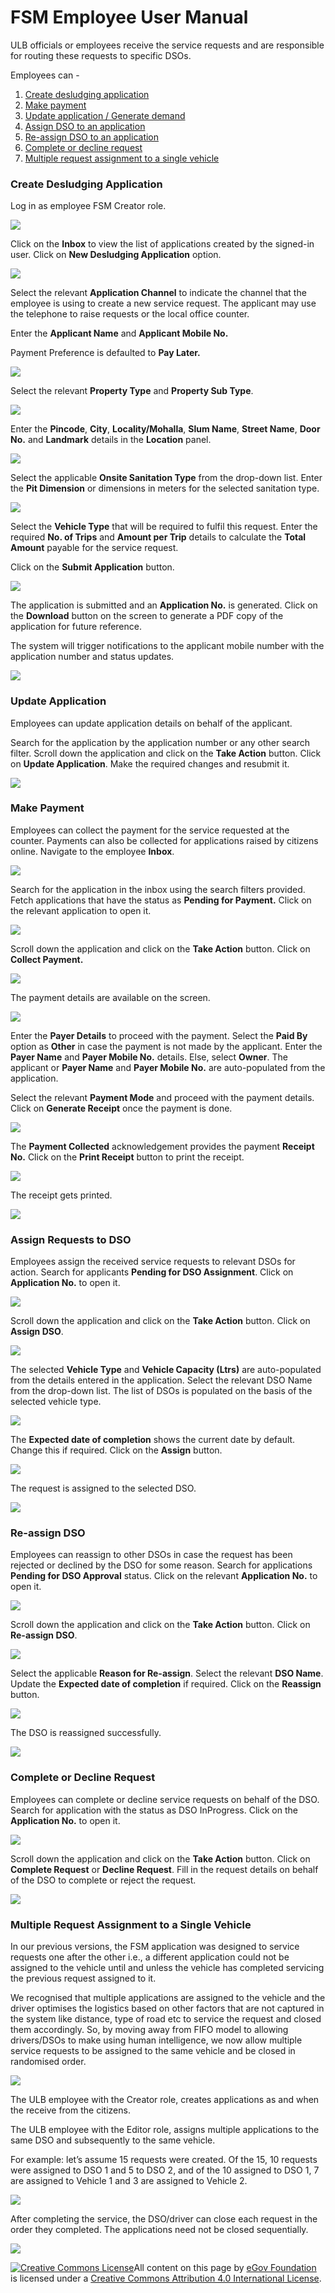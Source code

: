 # FSM Employee User Manual

ULB officials or employees receive the service requests and are responsible for routing these requests to specific DSOs.

Employees can -

1. [Create desludging application](fsm-employee-user-manual.md#create-desludging-application)
2. [Make payment](fsm-employee-user-manual.md#make-payment)
3. [Update application / Generate demand](fsm-employee-user-manual.md#update-application)
4. [Assign DSO to an application](fsm-employee-user-manual.md#assign-requests-to-dso)
5. [Re-assign DSO to an application](fsm-employee-user-manual.md#re-assign-dso)
6. [Complete or decline request](fsm-employee-user-manual.md#complete-or-decline-request)
7. [Multiple request assignment to a single vehicle](fsm-employee-user-manual.md#multiple-request-assignment-to-a-single-vehicle)

### Create Desludging Application

Log in as employee FSM Creator role.&#x20;

![](<../../../.gitbook/assets/Screenshot 2022-05-17 at 4.37.09 PM.png>)

Click on the **Inbox** to view the list of applications created by the signed-in user.‌ Click on **New Desludging Application** option.

![](<../../../.gitbook/assets/Screenshot 2022-08-02 at 10.44.02 AM (1).png>)

Select the relevant **Application Channel** to indicate the channel that the employee is using to create a new service request. The applicant may use the telephone to raise requests or the local office counter.

‌Enter the **Applicant Name** and **Applicant Mobile No.**

Payment Preference is defaulted to **Pay Later.**

![](<../../../.gitbook/assets/Screenshot 2022-08-02 at 10.47.03 AM.png>)

Select the relevant **Property Type** and **Property Sub Type**.

![](<../../../.gitbook/assets/Screenshot 2022-08-02 at 10.51.42 AM.png>)

Enter the **Pincode**, **City**, **Locality/Mohalla**, **Slum Name**, **Street Name**, **Door No.** and **Landmark** details in the **Location** panel.

![](<../../../.gitbook/assets/Screenshot 2022-05-17 at 4.45.25 PM.png>)

Select the applicable **Onsite Sanitation Type** from the drop-down list. Enter the **Pit Dimension** or dimensions in meters for the selected sanitation type.&#x20;

![](<../../../.gitbook/assets/Screenshot 2022-05-17 at 4.49.08 PM.png>)

Select the **Vehicle Type** that will be required to fulfil this request. Enter the required **No. of Trips** and **Amount per Trip** details to calculate the **Total Amount** payable for the service request.

Click on the **Submit Application** button.

![](<../../../.gitbook/assets/Screenshot 2022-08-02 at 10.56.23 AM.png>)

The application is submitted and an **Application No.** is generated. Click on the **Download** button on the screen to generate a PDF copy of the application for future reference.

‌The system will trigger notifications to the applicant mobile number with the application number and status updates.

![](<../../../.gitbook/assets/Screenshot 2022-05-17 at 4.53.54 PM.png>)

### Update Application

Employees can update application details on behalf of the applicant.

Search for the application by the application number or any other search filter. Scroll down the application and click on the **Take Action** button. Click on **Update Application**. Make the required changes and resubmit it.

![](<../../../.gitbook/assets/Screenshot 2022-05-17 at 5.04.31 PM.png>)

### Make Payment

Employees can collect the payment for the service requested at the counter. Payments can also be collected for applications raised by citizens online. Navigate to the employee **Inbox**.&#x20;

![](<../../../.gitbook/assets/Screenshot 2022-05-19 at 9.00.57 AM.png>)

Search for the application in the inbox using the search filters provided. Fetch applications that have the status as **Pending for Payment.** Click on the relevant application to open it.

![](<../../../.gitbook/assets/Screenshot 2022-05-19 at 9.07.25 AM.png>)

Scroll down the application and click on the **Take Action** button. Click on **Collect Payment.**

![](<../../../.gitbook/assets/Screenshot 2022-05-19 at 9.08.49 AM.png>)

The payment details are available on the screen.

![](<../../../.gitbook/assets/Screenshot 2022-05-19 at 9.10.03 AM.png>)

Enter the **Payer Details** to proceed with the payment. Select the **Paid By** option as **Other** in case the payment is not made by the applicant. Enter the **Payer Name** and **Payer Mobile No.** details. Else, select **Owner**. The applicant or **Payer Name** and **Payer Mobile No.** are auto-populated from the application.

‌Select the relevant **Payment Mode** and proceed with the payment details. Click on **Generate Receipt** once the payment is done.

![](<../../../.gitbook/assets/Screenshot 2022-05-19 at 9.11.23 AM.png>)

The **Payment Collected** acknowledgement provides the payment **Receipt No.** Click on the **Print Receipt** button to print the receipt.

![](<../../../.gitbook/assets/Screenshot 2022-05-19 at 9.12.38 AM.png>)

The receipt gets printed.

![](<../../../.gitbook/assets/Screenshot 2022-05-19 at 9.14.54 AM.png>)

### Assign Requests to DSO

Employees assign the received service requests to relevant DSOs for action. Search for applicants **Pending for DSO Assignment**. Click on **Application No.** to open it.

![](<../../../.gitbook/assets/Screenshot 2022-05-19 at 9.19.10 AM.png>)

Scroll down the application and click on the **Take Action** button. Click on **Assign DSO**.&#x20;

![](<../../../.gitbook/assets/Screenshot 2022-05-19 at 9.20.52 AM.png>)

The selected **Vehicle Type** and **Vehicle Capacity (Ltrs)** are auto-populated from the details entered in the application. Select the relevant DSO Name from the drop-down list. The list of DSOs is populated on the basis of the selected vehicle type.

![](<../../../.gitbook/assets/Screenshot 2022-08-02 at 11.10.25 AM.png>)

The **Expected date of completion** shows the current date by default. Change this if required. Click on the **Assign** button.

![](<../../../.gitbook/assets/Screenshot 2022-08-02 at 11.12.27 AM.png>)

The request is assigned to the selected DSO.

![](<../../../.gitbook/assets/Screenshot 2022-05-19 at 9.24.17 AM.png>)

### Re-assign DSO

Employees can reassign to other DSOs in case the request has been rejected or declined by the DSO for some reason. Search for applications **Pending for DSO Approval** status. Click on the relevant **Application No.** to open it.

![](<../../../.gitbook/assets/Screenshot 2022-05-19 at 9.30.05 AM.png>)

Scroll down the application and click on the **Take Action** button. Click on **Re-assign DSO**.

![](<../../../.gitbook/assets/Screenshot 2022-05-19 at 9.36.37 AM.png>)

Select the applicable **Reason for Re-assign**. Select the relevant **DSO Name**. Update the **Expected date of completion** if required. Click on the **Reassign** button.

![](<../../../.gitbook/assets/Screenshot 2022-05-19 at 9.38.29 AM.png>)

The DSO is reassigned successfully.

![](<../../../.gitbook/assets/Screenshot 2022-05-19 at 9.39.45 AM.png>)

### Complete or Decline Request <a href="#complete-or-decline-request" id="complete-or-decline-request"></a>

‌Employees can complete or decline service requests on behalf of the DSO. Search for application with the status as DSO InProgress. Click on the **Application No.** to open it.

![](<../../../.gitbook/assets/Screenshot 2022-08-02 at 11.17.08 AM.png>)

Scroll down the application and click on the **Take Action** button. Click on **Complete Request** or **Decline Request**. Fill in the request details on behalf of the DSO to complete or reject the request.

![](<../../../.gitbook/assets/Screenshot 2022-08-02 at 11.21.35 AM.png>)

### Multiple Request Assignment to a Single Vehicle <a href="#multiple-request-assignment-to-a-single-vehicle" id="multiple-request-assignment-to-a-single-vehicle"></a>

In our previous versions, the FSM application was designed to service requests one after the other i.e., a different application could not be assigned to the vehicle until and unless the vehicle has completed servicing the previous request assigned to it.

We recognised that multiple applications are assigned to the vehicle and the driver optimises the logistics based on other factors that are not captured in the system like distance, type of road etc to service the request and closed them accordingly. So, by moving away from FIFO model to allowing drivers/DSOs to make using human intelligence, we now allow multiple service requests to be assigned to the same vehicle and be closed in randomised order.

![](<../../../.gitbook/assets/Screenshot 2022-08-02 at 11.22.58 AM.png>)

The ULB employee with the Creator role, creates applications as and when the receive from the citizens.

The ULB employee with the Editor role, assigns multiple applications to the same DSO and subsequently to the same vehicle.

For example: let’s assume 15 requests were created. Of the 15, 10 requests were assigned to DSO 1 and 5 to DSO 2, and of the 10 assigned to DSO 1, 7 are assigned to Vehicle 1 and 3 are assigned to Vehicle 2.

![](<../../../.gitbook/assets/Screenshot 2022-08-02 at 11.24.42 AM.png>)

After completing the service, the DSO/driver can close each request in the order they completed. The applications need not be closed sequentially.

![](<../../../.gitbook/assets/Screenshot 2022-08-02 at 11.25.29 AM.png>)

[![Creative Commons License](https://i.creativecommons.org/l/by/4.0/80x15.png)](http://creativecommons.org/licenses/by/4.0/)All content on this page by [eGov Foundation ](https://egov.org.in/)is licensed under a [Creative Commons Attribution 4.0 International License](http://creativecommons.org/licenses/by/4.0/).

